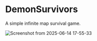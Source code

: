 # DemonSurvivors
A simple infinite map survival game.

![Screenshot from 2025-06-14 17-55-33](https://github.com/user-attachments/assets/1a4381a9-4287-477c-a1ea-2aaf323405a8)

